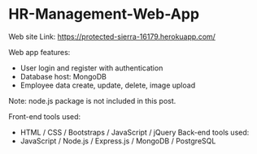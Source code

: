 # HR-Management-Web-App
Web site Link: https://protected-sierra-16179.herokuapp.com/  

Web app features:
- User login and register with authentication
- Database host: MongoDB
- Employee data create, update, delete, image upload

Note: node.js package is not included in this post.

Front-end tools used: 
- HTML / CSS / Bootstraps / JavaScript / jQuery
Back-end tools used:
- JavaScript / Node.js / Express.js / MongoDB / PostgreSQL  
